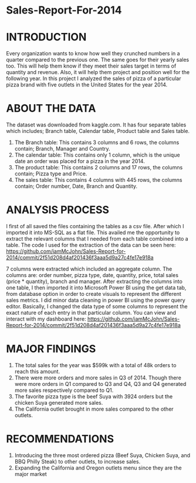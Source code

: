 # Sales-Report-For-2014

# INTRODUCTION
Every organization wants to know how well they crunched numbers in a quarter compared to the previous one. The same goes for their yearly sales too. This will help them know if they meet their sales target in terms of quantity and revenue. Also, it will help them project and position well for the following year.
In this project I analyzed the sales of pizza of a particular pizza brand with five outlets in the United States for the year 2014.

# ABOUT THE DATA
The dataset was downloaded from kaggle.com. It has four separate tables which includes; Branch table, Calendar table, Product table and Sales table.
1.	The Branch table:
This contains 3 columns and 6 rows, the columns contain; Branch, Manager and Country.
2.	The calendar table:
This contains only 1 column, which is the unique date an order was placed for a pizza in the year 2014.
3.	The product table:
This contains 2 columns and 17 rows, the columns contain; Pizza type and Price.
4.	The sales table:
This contains 4 columns with 445 rows, the columns contain; Order number, Date, Branch and Quantity.


# ANALYSIS PROCESS
I first of all saved the files containing the tables as a csv file. After which I imported it into MS-SQL as a flat file. This availed me the opportunity to extract the relevant columns that I needed from each table combined into a table.
The code I used for the extraction of the data can be seen here: https://github.com/iamMcJohn/Sales-Report-for-2014/commit/2f51d208d4af201436f3aaa5d9a27c4fe17e918a

7 columns were extracted which included an aggregate column. The columns are: order number, pizza type, date, quantity, price, total sales (price * quantity), branch and manager.
After extracting the columns into one table, I then imported it into Microsoft Power BI using the get data tab, from database option in order to create visuals to represent the different sales metrics. 
I did minor data cleaning in power BI using the power query editor. Basically, I changed the data type of some columns to represent the exact nature of each entry in that particular column.
You can view and interact with my dashboard here: https://github.com/iamMcJohn/Sales-Report-for-2014/commit/2f51d208d4af201436f3aaa5d9a27c4fe17e918a

# MAJOR FINDINGS
1.	The total sales for the year was $599k with a total of 48k orders to reach this amount.
2.	There were more orders and more sales in Q3 of 2014. Though there were more orders in Q1 compared to Q3 and Q4, Q3 and Q4 generated more sales respectively compared to Q1.
3.	The favorite pizza type is the beef Suya with 3924 orders but the chicken Suya generated more sales.
4.	The California outlet brought in more sales compared to the other outlets.

# RECOMMENDATIONS
1.	Introducing the three most ordered pizza (Beef Suya, Chicken Suya, and BBQ Philly Steak) to other outlets, to increase sales.
2.	Expanding the California and Oregon outlets menu since they are the major market



